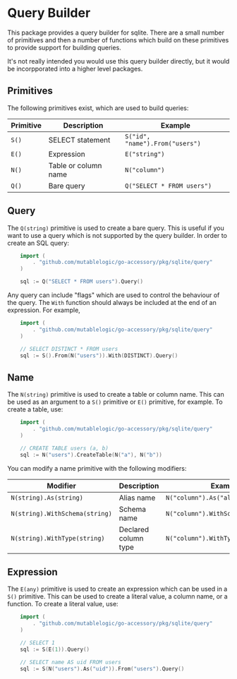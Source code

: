 # Query Builder

This package provides a query builder for sqlite. There are a small number of primitives and then a number of functions which build on these primitives to provide support for building queries.

It's not really intended you would use this query builder directly, but it would be incorpporated into a higher level packages.

## Primitives

The following primitives exist, which are used to build queries:

| Primitive | Description | Example |
|-----------|-------------|---------|
| `S()` | SELECT statement | `S("id", "name").From("users")` |
| `E()` | Expression | `E("string")` |
| `N()` | Table or column name | `N("column")` |
| `Q()` | Bare query | `Q("SELECT * FROM users")` |

## Query

The `Q(string)` primitive is used to create a bare query. This is useful if you want to use a query which is not supported by the query builder. In order to create an SQL query:

```go
    import (
        . "github.com/mutablelogic/go-accessory/pkg/sqlite/query"
    )

    sql := Q("SELECT * FROM users").Query()
```

Any query can include "flags" which are used to control the behaviour of the query. The `With` function should always be included at the end of an expression. For example,

```go
    import (
        . "github.com/mutablelogic/go-accessory/pkg/sqlite/query"
    )

    // SELECT DISTINCT * FROM users
    sql := S().From(N("users")).With(DISTINCT).Query()
```

## Name

The `N(string)` primitive is used to create a table or column name. This can be used as an argument to a `S()` primitive or `E()` primitive, for example. To create a table, use:

```go
    import (
        . "github.com/mutablelogic/go-accessory/pkg/sqlite/query"
    )

    // CREATE TABLE users (a, b)
    sql := N("users").CreateTable(N("a"), N("b"))
```

You can modify a name primitive with the following modifiers:

| Modifier | Description | Example |
|----------|-------------|---------|
| `N(string).As(string)` | Alias name | `N("column").As("alias")` |
| `N(string).WithSchema(string)` | Schema name | `N("column").WithSchema("main")` |
| `N(string).WithType(string)` | Declared column type | `N("column").WithType("TIMESTAMP")` |

## Expression

The `E(any)` primitive is used to create an expression which can be used in a `S()` primitive. This can be used to create a literal value, a column name, or a function. To create a literal value, use:

```go
    import (
        . "github.com/mutablelogic/go-accessory/pkg/sqlite/query"
    )

    // SELECT 1
    sql := S(E(1)).Query()

    // SELECT name AS uid FROM users
    sql := S(N("users").As("uid")).From("users").Query()
```

